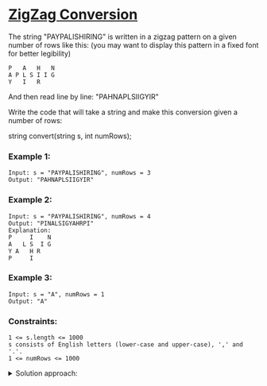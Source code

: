 # [ZigZag Conversion](https://leetcode.com/problems/zigzag-conversion/)

The string "PAYPALISHIRING" is written in a zigzag pattern on a given number of rows like this: (you may want to display this pattern in a fixed font for better legibility)

    P   A   H   N  
    A P L S I I G  
    Y   I   R  

And then read line by line: "PAHNAPLSIIGYIR"

Write the code that will take a string and make this conversion given a number of rows:

string convert(string s, int numRows);

 

### Example 1:

    Input: s = "PAYPALISHIRING", numRows = 3   
    Output: "PAHNAPLSIIGYIR"

### Example 2:

    Input: s = "PAYPALISHIRING", numRows = 4  
    Output: "PINALSIGYAHRPI"  
    Explanation:  
    P     I    N  
    A   L S  I G  
    Y A   H R  
    P     I  

### Example 3:

    Input: s = "A", numRows = 1  
    Output: "A"

 

### Constraints:

    1 <= s.length <= 1000
    s consists of English letters (lower-case and upper-case), ',' and '.'.
    1 <= numRows <= 1000

<details>
<summary>Solution approach:</summary>
Construct answer string row by row, knowing that:  
 
      Characters in row 0 appear in indices i*(2*numRows-2)  
      Characters in last row appear in indices i*(2*numRows-2)+numRows-1  
      Characters in middle rows follow the same cycle i*(2*numRows-2)+row, as well as (i+1)*(2*numRows-2)-row
</details>
